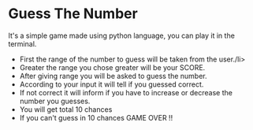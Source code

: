 <h1>Guess The Number </h1>
<p1>It's a simple game made using python language, you can play it in the terminal.</p1><br>
<ul>
  <li>First the range of the number to guess will be taken from the user./li>
  <li>Greater the range you chose greater will be your SCORE.</li>
  <li>After giving range you will be asked to guess the number.</li>
  <li>According to your input it will tell if you guessed correct.</li>
  <li>If not correct it will inform if you have to increase or decrease the number you guesses.</li>
  <li>You will get total 10 chances</li>
  <li>If you can't guess in 10 chances GAME OVER !!</li>
</ul>  

